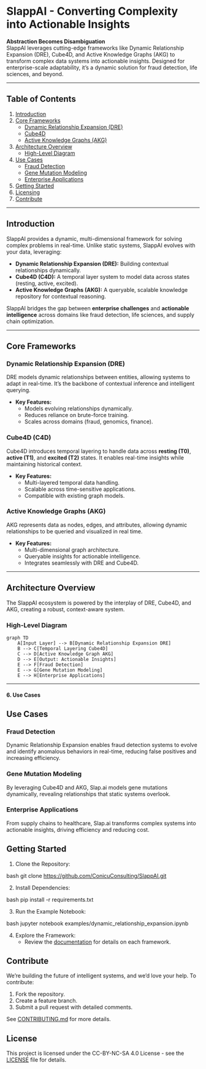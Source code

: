 # SlappAI - Converting Complexity into Actionable Insights

**Abstraction Becomes Disambiguation**  
SlappAI leverages cutting-edge frameworks like Dynamic Relationship Expansion (DRE), Cube4D, and Active Knowledge Graphs (AKG) to transform complex data systems into actionable insights. Designed for enterprise-scale adaptability, it’s a dynamic solution for fraud detection, life sciences, and beyond.

---

## Table of Contents
1. [Introduction](#introduction)
2. [Core Frameworks](#core-frameworks)
    - [Dynamic Relationship Expansion (DRE)](#dynamic-relationship-expansion-dre)
    - [Cube4D](#cube4d)
    - [Active Knowledge Graphs (AKG)](#active-knowledge-graphs-akg)
3. [Architecture Overview](#architecture-overview)
    - [High-Level Diagram](#high-level-diagram)
4. [Use Cases](#use-cases)
    - [Fraud Detection](#fraud-detection)
    - [Gene Mutation Modeling](#gene-mutation-modeling)
    - [Enterprise Applications](#enterprise-applications)
5. [Getting Started](#getting-started)
6. [Licensing](#licensing)
7. [Contribute](#contribute)

---

## Introduction

SlappAI provides a dynamic, multi-dimensional framework for solving complex problems in real-time. Unlike static systems, SlappAI evolves with your data, leveraging:

- **Dynamic Relationship Expansion (DRE):** Building contextual relationships dynamically.
- **Cube4D (C4D):** A temporal layer system to model data across states (resting, active, excited).
- **Active Knowledge Graphs (AKG):** A queryable, scalable knowledge repository for contextual reasoning.

SlappAI bridges the gap between **enterprise challenges** and **actionable intelligence** across domains like fraud detection, life sciences, and supply chain optimization.

---

## Core Frameworks

### Dynamic Relationship Expansion (DRE)
DRE models dynamic relationships between entities, allowing systems to adapt in real-time. It’s the backbone of contextual inference and intelligent querying.

- **Key Features:**
  - Models evolving relationships dynamically.
  - Reduces reliance on brute-force training.
  - Scales across domains (fraud, genomics, finance).

### Cube4D (C4D)
Cube4D introduces temporal layering to handle data across **resting (T0)**, **active (T1)**, and **excited (T2)** states. It enables real-time insights while maintaining historical context.

- **Key Features:**
  - Multi-layered temporal data handling.
  - Scalable across time-sensitive applications.
  - Compatible with existing graph models.

### Active Knowledge Graphs (AKG)
AKG represents data as nodes, edges, and attributes, allowing dynamic relationships to be queried and visualized in real time.

- **Key Features:**
  - Multi-dimensional graph architecture.
  - Queryable insights for actionable intelligence.
  - Integrates seamlessly with DRE and Cube4D.

---

## Architecture Overview

The SlappAI ecosystem is powered by the interplay of DRE, Cube4D, and AKG, creating a robust, context-aware system.

### High-Level Diagram
```mermaid
graph TD
    A[Input Layer] --> B[Dynamic Relationship Expansion DRE]
    B --> C[Temporal Layering Cube4D]
    C --> D[Active Knowledge Graph AKG]
    D --> E[Output: Actionable Insights]
    E --> F[Fraud Detection]
    E --> G[Gene Mutation Modeling]
    E --> H[Enterprise Applications]
```

---

#### **6. Use Cases**

## Use Cases

### Fraud Detection
Dynamic Relationship Expansion enables fraud detection systems to evolve and identify anomalous behaviors in real-time, reducing false positives and increasing efficiency.

### Gene Mutation Modeling
By leveraging Cube4D and AKG, Slap.ai models gene mutations dynamically, revealing relationships that static systems overlook.

### Enterprise Applications
From supply chains to healthcare, Slap.ai transforms complex systems into actionable insights, driving efficiency and reducing cost.


## Getting Started

1. Clone the Repository:
    
bash
    git clone https://github.com/ConicuConsulting/SlappAI.git


2. Install Dependencies:
    
bash
    pip install -r requirements.txt


3. Run the Example Notebook:
    
bash
    jupyter notebook examples/dynamic_relationship_expansion.ipynb


4. Explore the Framework:
    - Review the [documentation](docs/) for details on each framework.


## Contribute

We’re building the future of intelligent systems, and we’d love your help. To contribute:
1. Fork the repository.
2. Create a feature branch.
3. Submit a pull request with detailed comments.

See [CONTRIBUTING.md](CONTRIBUTING.md) for more details.


## License

This project is licensed under the CC-BY-NC-SA 4.0 License - see the [LICENSE](LICENSE) file for details.
